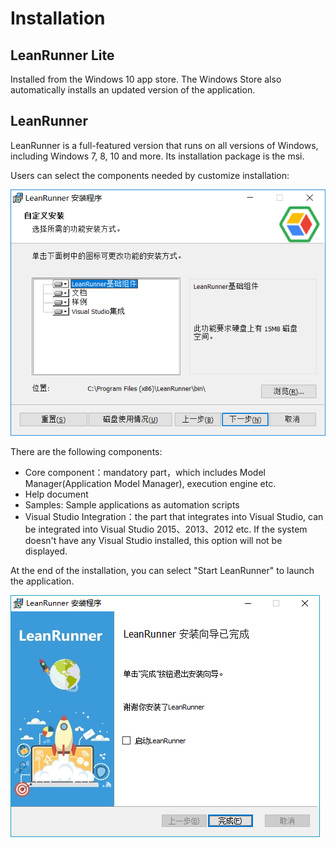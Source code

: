 # Installation

## LeanRunner Lite

Installed from the Windows 10 app store. The Windows Store also automatically installs an updated version of the application.

## LeanRunner

LeanRunner is a full-featured version that runs on all versions of Windows, including Windows 7, 8, 10 and more. Its installation package is the msi.

Users can select the components needed by customize installation:

![](.gitbook/assets/02-install-01.png)

There are the following components:

* Core component：mandatory part，which includes Model Manager\(Application Model Manager\), execution engine etc.
* Help document
* Samples: Sample applications as automation scripts
* Visual Studio Integration：the part that integrates into Visual Studio, can be integrated into Visual Studio 2015、2013、2012 etc. If the system doesn't have any Visual Studio installed, this option will not be displayed.

At the end of the installation, you can select "Start LeanRunner" to launch the application.

![](.gitbook/assets/02-install-02.png)


